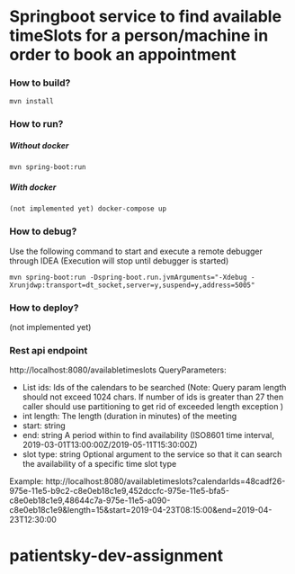 # Springboot service to find available timeSlots for a person/machine in order to book an appointment

### How to build?
```
mvn install
```

### How to run?
##### Without docker
```
mvn spring-boot:run
```
##### With docker
```
(not implemented yet) docker-compose up
```

### How to debug?
Use the following command to start and execute a remote debugger through IDEA (Execution will stop until debugger is 
started)
```
mvn spring-boot:run -Dspring-boot.run.jvmArguments="-Xdebug -Xrunjdwp:transport=dt_socket,server=y,suspend=y,address=5005"
```
### How to deploy?
(not implemented yet) 

### Rest api endpoint
http://localhost:8080/availabletimeslots
QueryParameters:
- List<String> ids: Ids of the calendars to be searched
(Note: Query param length should not exceed 1024 chars. If number of ids is greater than 27 then caller should use partitioning to get rid of exceeded length exception )
- int length:  The length (duration in minutes) of the meeting
- start: string
- end: string
  A period within to find availability (ISO8601 time interval,
2019-03-01T13:00:00Z/2019-05-11T15:30:00Z)
- slot type: string
  Optional argument to the service so that it can search the
availability of a specific time slot type

Example:
http://localhost:8080/availabletimeslots?calendarIds=48cadf26-975e-11e5-b9c2-c8e0eb18c1e9,452dccfc-975e-11e5-bfa5-c8e0eb18c1e9,48644c7a-975e-11e5-a090-c8e0eb18c1e9&length=15&start=2019-04-23T08:15:00&end=2019-04-23T12:30:00
# patientsky-dev-assignment
